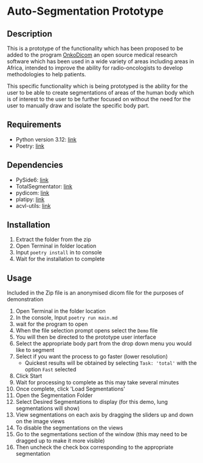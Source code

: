 # Auto-Segmentation Prototype

## Description
This is a prototype of the functionality which has been proposed to be added
to the program [OnkoDicom](https://onkodicom.com.au/) an open source medical 
research software which has been used in a wide variety of areas including 
areas in Africa, intended to improve the ability for radio-oncologists to develop 
methodologies to help patients.

This specific functionality which is being prototyped is the ability for the user
to be able to create segmentations of areas of the human body which is of interest
to the user to be further focused on without the need for the user to manually draw 
and isolate the specific body part.

## Requirements
- Python version 3.12: [link](https://www.python.org/)
- Poetry: [link](https://python-poetry.org/)

## Dependencies
- PySide6: [link](https://doc.qt.io/qtforpython-6/)
- TotalSegmentator: [link](https://github.com/wasserth/TotalSegmentator)
- pydicom: [link](https://pydicom.github.io/)
- platipy: [link](https://github.com/pyplati/platipy)
- acvl-utils: [link](https://github.com/MIC-DKFZ/acvl_utils)

## Installation
1. Extract the folder from the zip
2. Open Terminal in folder location
3. Input `poetry install` in to console
4. Wait for the installation to complete

## Usage
Included in the Zip file is an anonymised dicom file for the purposes of demonstration
1. Open Terminal in the folder location
2. In the console, Input `poetry run main.md`
3. wait for the program to open
4. When the file selection prompt opens select the `Demo` file
5. You will then be directed to the prototype user interface
6. Select the appropriate body part from the drop down menu you would like to segment
7. Select if you want the process to go faster (lower resolution)
   - Quickest results will be obtained by selecting `Task: 'total'` with the option `Fast` selected
8. Click Start
9. Wait for processing to complete as this may take several minutes
10. Once complete, click 'Load Segmentations'
11. Open the Segmentation Folder
12. Select Desired Segmentations to display (for this demo, lung segmentations will show)
13. View segmentations on each axis by dragging the sliders up and down on the image views
14. To disable the segmentations on the views
15. Go to the segmentations section of the window (this may need to be dragged up to make it more visible)
16. Then uncheck the check box corresponding to the appropriate segmentation
